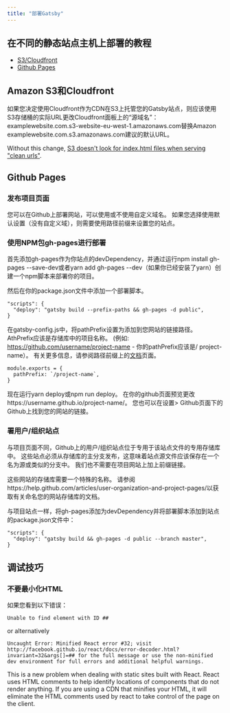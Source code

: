 ```yaml
---
title: "部署Gatsby"
---
```

## 在不同的静态站点主机上部署的教程

* [S3/Cloudfront](/docs/deploy-gatsby/#amazon-s3-and-cloudfront)
* [Github Pages](/docs/deploy-gatsby/#github-pages)

## Amazon S3和Cloudfront

如果您决定使用Cloudfront作为CDN在S3上托管您的Gatsby站点，则应该使用S3存储桶的实际URL更改Cloudfront面板上的“源域名”：examplewebsite.com.s3-website-eu-west-1.amazonaws.com替换Amazon examplewebsite.com.s3.amazonaws.com建议的默认URL。

Without this change, [S3 doesn't look for index.html files when serving "clean urls"](https://forums.aws.amazon.com/message.jspa?messageID=314454).

## Github Pages

### 发布项目页面

您可以在Github上部署网站，可以使用或不使用自定义域名。 如果您选择使用默认设置（没有自定义域），则需要使用路径前缀来设置您的站点。

### 使用NPM包gh-pages进行部署

首先添加gh-pages作为你站点的devDependency，并通过运行npm install gh-pages --save-dev或者yarn add gh-pages --dev（如果你已经安装了yarn）创建一个npm脚本来部署你的项目。

然后在你的package.json文件中添加一个部署脚本。

    "scripts": {
      "deploy": "gatsby build --prefix-paths && gh-pages -d public",
    }
    

在gatsby-config.js中，将pathPrefix设置为添加到您网站的链接路径。 AthPrefix应该是存储库中的项目名称。 (例如: https://github.com/username/project-name - 你的pathPrefix应该是/ project-name）。 有关更多信息，请参阅路径前缀上的[文档](/docs/path-prefix/)页面。

    module.exports = {
      pathPrefix: `/project-name`,
    }
    

现在运行yarn deploy或npm run deploy。 在你的github页面预览更改https://username.github.io/project-name/。 您也可以在设置> Github页面下的Github上找到您的网站的链接。

### 署用户/组织站点

与项目页面不同，Github上的用户/组织站点位于专用于该站点文件的专用存储库中。 这些站点必须从存储库的主分支发布，这意味着站点源文件应该保存在一个名为源或类似的分支中。 我们也不需要在项目网站上加上前缀链接。

这些网站的存储库需要一个特殊的名称。 请参阅https://help.github.com/articles/user-organization-and-project-pages/以获取有关命名您的网站存储库的文档。

与项目站点一样，将gh-pages添加为devDependency并将部署脚本添加到站点的package.json文件中：

    "scripts": {
      "deploy": "gatsby build && gh-pages -d public --branch master",
    }
    

## 调试技巧

### 不要最小化HTML

如果您看到以下错误：

    Unable to find element with ID ##
    

or alternatively

    Uncaught Error: Minified React error #32; visit http://facebook.github.io/react/docs/error-decoder.html?invariant=32&args[]=## for the full message or use the non-minified dev environment for full errors and additional helpful warnings.
    

This is a new problem when dealing with static sites built with React. React uses HTML comments to help identify locations of components that do not render anything. If you are using a CDN that minifies your HTML, it will eliminate the HTML comments used by react to take control of the page on the client.